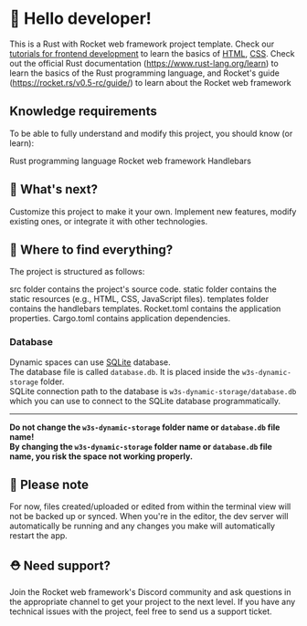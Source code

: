 # 👋 Hello developer!

This is a Rust with Rocket web framework project template. Check our [tutorials for frontend development](https://www.w3schools.com/where_to_start.asp) to learn the basics of [HTML](https://www.w3schools.com/html/default.asp), [CSS](https://www.w3schools.com/css/default.asp). Check out the official Rust documentation (https://www.rust-lang.org/learn) to learn the basics of the Rust programming language, and Rocket's guide (https://rocket.rs/v0.5-rc/guide/) to learn about the Rocket web framework

## Knowledge requirements

To be able to fully understand and modify this project, you should know (or learn):

Rust programming language
Rocket web framework
Handlebars

## 🔨 What's next?

Customize this project to make it your own. Implement new features, modify existing ones, or integrate it with other technologies.

## 🎨 Where to find everything?

The project is structured as follows:

src folder contains the project's source code.
static folder contains the static resources (e.g., HTML, CSS, JavaScript files).
templates folder contains the handlebars templates.
Rocket.toml contains the application properties.
Cargo.toml contains application dependencies.

### Database

Dynamic spaces can use [SQLite](https://www.sqlite.org/docs.html) database.  
The database file is called `database.db`. It is placed inside the `w3s-dynamic-storage` folder.  
SQLite connection path to the database is `w3s-dynamic-storage/database.db` which you can use to connect to the SQLite database programmatically.   

---  
**Do not change the `w3s-dynamic-storage` folder name or `database.db` file name!**  
**By changing the `w3s-dynamic-storage` folder name or `database.db` file name, you risk the space not working properly.**

## 🔨 Please note

For now, files created/uploaded or edited from within the terminal view will not be backed up or synced.
When you're in the editor, the dev server will automatically be running and any changes you make will automatically restart the app.

## ⛑ Need support?

Join the Rocket web framework's Discord community and ask questions in the appropriate channel to get your project to the next level. If you have any technical issues with the project, feel free to send us a support ticket.

